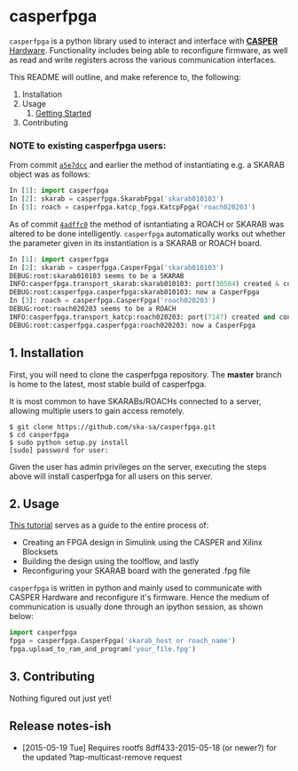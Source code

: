 # casperfpga #

`casperfpga` is a python library used to interact and interface with [**CASPER** Hardware](https://casper.berkeley.edu/wiki/Hardware). Functionality includes being able to reconfigure firmware, as well as read and write registers across the various communication interfaces.

This README will outline, and make reference to, the following:
1. Installation
2. Usage
   1. [Getting Started](https://casper.berkeley.edu/wiki/Tutorials)
3. Contributing

### NOTE to existing casperfpga users: ###

From commit [`a5e7dcc`](https://github.com/ska-sa/casperfpga/tree/a5e7dcc05d4b0234d05e808fc6b8ab91485b8051) and earlier the method of instantiating e.g. a SKARAB object was as follows:

```python
In [1]: import casperfpga
In [2]: skarab = casperfpga.SkarabFpga('skarab010103')
In [3]: roach = casperfpga.katcp_fpga.KatcpFpga('roach020203')
```

As of commit [`4adffc0`](https://github.com/ska-sa/casperfpga/commit/4adffc0994c56c38dafe6a395d3ed94e8e9477cc) the method of isntantiating a ROACH or SKARAB was altered to be done intelligently. `casperfpga` automatically works out whether the parameter given in its instantiation is a SKARAB or ROACH board.

```python
In [1]: import casperfpga
In [2]: skarab = casperfpga.CasperFpga('skarab010103')
DEBUG:root:skarab010103 seems to be a SKARAB
INFO:casperfpga.transport_skarab:skarab010103: port(30584) created & connected.
DEBUG:root:casperfpga.casperfpga:skarab010103: now a CasperFpga
In [3]: roach = casperfpga.CasperFpga('roach020203')
DEBUG:root:roach020203 seems to be a ROACH
INFO:casperfpga.transport_katcp:roach020203: port(7147) created and connected.
DEBUG:root:casperfpga.casperfpga:roach020203: now a CasperFpga
```

## 1. Installation ##
First, you will need to clone the casperfpga repository. The **master** branch is home to the latest, most stable build of casperfpga.

It is most common to have SKARABs/ROACHs connected to a server, allowing multiple users to gain access remotely.

```shell
$ git clone https://github.com/ska-sa/casperfpga.git
$ cd casperfpga
$ sudo python setup.py install
[sudo] password for user:

```
Given the user has admin privileges on the server, executing the steps above will install casperfpga for all users on this server.

## 2. Usage ##
[This tutorial](https://casper.berkeley.edu/wiki/Introduction_to_Simulink_SKARAB) serves as a guide to the entire process of:
* Creating an FPGA design in Simulink using the CASPER and Xilinx Blocksets
* Building the design using the toolflow, and lastly
* Reconfiguring your SKARAB board with the generated .fpg file

`casperfpga` is written in python and mainly used to communicate with CASPER Hardware and reconfigure it's firmware. Hence the medium of communication is usually done through an ipython session, as shown below:

```python
import casperfpga
fpga = casperfpga.CasperFpga('skarab_host or roach_name')
fpga.upload_to_ram_and_program('your_file.fpg')
```

## 3. Contributing ##

Nothing figured out just yet!

## Release notes-ish ##

* [2015-05-19 Tue] Requires rootfs 8dff433-2015-05-18 (or newer?) for the
  updated ?tap-multicast-remove request
